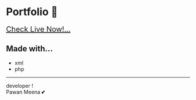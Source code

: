 # Portfolio :wine_glass:
<a href="pawanmeena.000webhostapp.com/xml/" target="_blank" style="font-size:20px">Check Live Now!...</a>
## Made with...

-  xml
-  php
---

developer !  
Pawan Meena :two_hearts:
